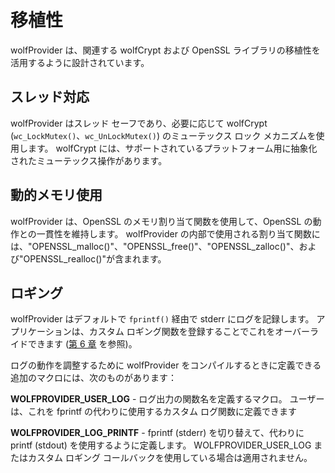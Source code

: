 # 移植性

wolfProvider は、関連する wolfCrypt および OpenSSL ライブラリの移植性を活用するように設計されています。

## スレッド対応

wolfProvider はスレッド セーフであり、必要に応じて wolfCrypt (`wc_LockMutex()`、`wc_UnLockMutex()`) のミューテックス ロック メカニズムを使用します。 wolfCrypt には、サポートされているプラットフォーム用に抽象化されたミューテックス操作があります。

## 動的メモリ使用

wolfProvider は、OpenSSL のメモリ割り当て関数を使用して、OpenSSL の動作との一貫性を維持します。 wolfProvider の内部で使用される割り当て関数には、"OPENSSL_malloc()"、"OPENSSL_free()"、"OPENSSL_zalloc()"、および"OPENSSL_realloc()"が含まれます。

## ロギング

wolfProvider はデフォルトで `fprintf()` 経由で stderr にログを記録します。 アプリケーションは、カスタム ロギング関数を登録することでこれをオーバーライドできます ([第 6 章](chapter06.md) を参照)。

ログの動作を調整するために wolfProvider をコンパイルするときに定義できる追加のマクロには、次のものがあります：

**WOLFPROVIDER_USER_LOG** - ログ出力の関数名を定義するマクロ。 ユーザーは、これを fprintf の代わりに使用するカスタム ログ関数に定義できます

**WOLFPROVIDER_LOG_PRINTF** - fprintf (stderr) を切り替えて、代わりに printf (stdout) を使用するように定義します。 WOLFPROVIDER_USER_LOG またはカスタム ロギング コールバックを使用している場合は適用されません。
